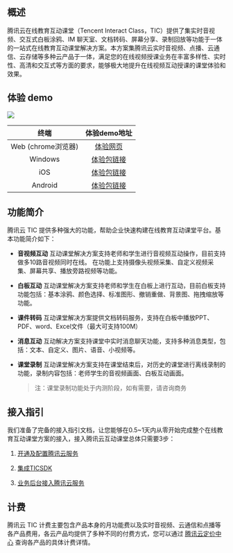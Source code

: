 ## 概述

腾讯云在线教育互动课堂（Tencent Interact Class，TIC）提供了集实时音视频、交互式白板涂鸦、IM 聊天室、文档转码、屏幕分享、录制回放等功能于一体的一站式在线教育互动课堂解决方案。本方案集腾讯云实时音视频、点播、云通信、云存储等多种云产品于一体，满足您的在线视频授课业务在丰富多样性、实时性、高清和交互式等方面的要求，能够极大地提升在线视频互动授课的课堂体验和效果。

## 体验 demo
![](https://main.qcloudimg.com/raw/37daf67e772cf97d32e5511fca8c830c.png)

| 终端        | 体验demo地址  |
| :-------------: | :-----:|
|Web (chrome浏览器) | [体验网页](https://sxb.qcloud.com/web-edu/index.html) |
| Windows | [体验包链接](http://dldir1.qq.com/hudongzhibo/EDU/pc/EDU_PC_DEMO_1.3.0.zip) | 
| iOS     | [体验包链接](https://www.pgyer.com/0WzL) |
| Android | [体验包链接](http://dldir1.qq.com/hudongzhibo/EDU/android/edu_android_1.3.0.apk) | 

## 功能简介

腾讯云 TIC 提供多种强大的功能，帮助企业快速构建在线教育互动课堂平台。基本功能简介如下：

- **音视频互动**
  互动课堂解决方案支持老师和学生进行音视频互动操作，目前支持做多10路音视频同时在线。
  在功能上支持摄像头视频采集、自定义视频采集、屏幕共享、播放旁路视频等功能。

- **白板互动**
  互动课堂解决方案支持老师和学生在白板上进行互动，目前白板支持功能包括：基本涂鸦、颜色选择、标准图形、撤销重做、背景图、拖拽缩放等功能。

- **课件转码**
  互动课堂解决方案提供文档转码服务，支持在白板中播放PPT、PDF、word、Excel文件（最大可支持100M）

- **消息互动**
  互动解决方案支持课堂中实时消息聊天功能，支持多种消息类型，包括：文本、自定义、图片、语音、小视频等。

- **课堂录制**
  互动课堂解决方案支持在课堂结束后，对历史的课堂进行离线录制的功能，录制内容包括：老师学生的音视频画面、白板互动画面。  
  
  > 注：课堂录制功能处于内测阶段，如有需要，请咨询商务

## 接入指引

我们准备了完备的接入指引文档，让您能够在0.5~1天内从零开始完成整个在线教育互动课堂方案的接入，接入腾讯云互动课堂总体只需要3步：

1. [开通及配置腾讯云服务](https://github.com/zhaoyang21cn/edu_project/blob/master/%E6%8E%A5%E5%85%A5%E6%8C%87%E5%BC%95%E6%96%87%E6%A1%A3/%E5%BC%80%E9%80%9A%E5%92%8C%E9%85%8D%E7%BD%AE%E8%85%BE%E8%AE%AF%E4%BA%91%E6%9C%8D%E5%8A%A1.md)

2. [集成TICSDK](https://github.com/zhaoyang21cn/edu_project/blob/master/%E6%8E%A5%E5%85%A5%E6%8C%87%E5%BC%95%E6%96%87%E6%A1%A3/%E9%9B%86%E6%88%90TICSDK.md)

3. [业务后台接入腾讯云服务](https://github.com/zhaoyang21cn/edu_project/blob/master/%E6%8E%A5%E5%85%A5%E6%8C%87%E5%BC%95%E6%96%87%E6%A1%A3/%E4%B8%9A%E5%8A%A1%E5%90%8E%E5%8F%B0%E6%8E%A5%E5%85%A5%E8%85%BE%E8%AE%AF%E4%BA%91%E6%9C%8D%E5%8A%A1.md)

## 计费                                         

腾讯云 TIC 计费主要包含产品本身的月功能费以及实时音视频、云通信和点播等各产品费用，各云产品均提供了多种不同的付费方式，您可以通过 [腾讯云定价中心](https://buy.cloud.tencent.com/price) 查询各产品的具体计费详情。


